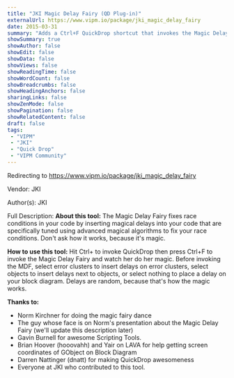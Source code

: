 ```yaml
---
title: "JKI Magic Delay Fairy (QD Plug-in)"
externalUrl: https://www.vipm.io/package/jki_magic_delay_fairy
date: 2015-03-31
summary: "Adds a Ctrl+F QuickDrop shortcut that invokes the Magic Delay Fairy"
showSummary: true
showAuthor: false
showEdit: false
showData: false
showViews: false
showReadingTime: false
showWordCount: false
showBreadcrumbs: false
showHeadingAnchors: false
sharingLinks: false
showZenMode: false
showPagination: false
showRelatedContent: false
draft: false
tags:
 - "VIPM"
 - "JKI"
 - "Quick Drop"
 - "VIPM Community"
---
```


Redirecting to https://www.vipm.io/package/jki_magic_delay_fairy

Vendor: JKI

Author(s): JKI
 
Full Description:
**About this tool:**
The Magic Delay Fairy fixes race conditions in your code by inserting magical delays into your code that are specifically tuned using advanced magical algorithms to fix your race conditions. Don't ask how it works, because it's magic.

**How to use this tool:**
Hit Ctrl+<space> to invoke QuickDrop then press Ctrl+F to invoke the Magic Delay Fairy and watch her do her magic. Before invoking the MDF, select error clusters to insert delays on error clusters, select objects to insert delays next to objects, or select nothing to place a delay on your block diagram. Delays are random, because that's how the magic works.

**Thanks to:**
- Norm Kirchner for doing the magic fairy dance
- The guy whose face is on Norm's presentation about the Magic Delay Fairy (we'll update this description later)
- Gavin Burnell for awesome Scripting Tools.
- Brian Hoover (hooovahh) and Yair on LAVA for help getting screen coordinates of GObject on Block Diagram
- Darren Nattinger (dnatt) for making QuickDrop awesomeness
- Everyone at JKI who contributed to this tool.
